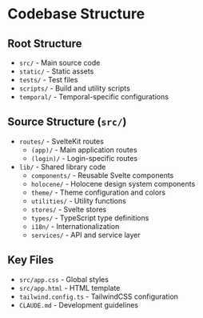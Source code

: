# Codebase Structure

## Root Structure

- `src/` - Main source code
- `static/` - Static assets
- `tests/` - Test files
- `scripts/` - Build and utility scripts
- `temporal/` - Temporal-specific configurations

## Source Structure (`src/`)

- `routes/` - SvelteKit routes
  - `(app)/` - Main application routes
  - `(login)/` - Login-specific routes
- `lib/` - Shared library code
  - `components/` - Reusable Svelte components
  - `holocene/` - Holocene design system components
  - `theme/` - Theme configuration and colors
  - `utilities/` - Utility functions
  - `stores/` - Svelte stores
  - `types/` - TypeScript type definitions
  - `i18n/` - Internationalization
  - `services/` - API and service layer

## Key Files

- `src/app.css` - Global styles
- `src/app.html` - HTML template
- `tailwind.config.ts` - TailwindCSS configuration
- `CLAUDE.md` - Development guidelines

